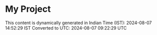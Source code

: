 # My Project

This content is dynamically generated in Indian Time (IST): 2024-08-07 14:52:29 IST
Converted to UTC: 2024-08-07 09:22:29 UTC
